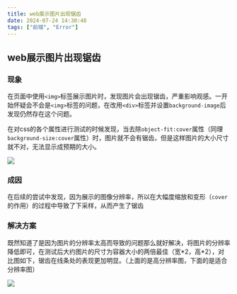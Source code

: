 ```yaml
---
title: web展示图片出现锯齿
date: 2024-07-24 14:30:48
tags: ["前端", "Error"]
---
```

## web展示图片出现锯齿

### 现象

在页面中使用`<img>`标签展示图片时，发现图片会出现锯齿，严重影响观感。一开始怀疑会不会是`<img>`标签的问题，在改用`<div>`标签并设置`background-image`后发现仍然存在这个问题。

在对css的各个属性进行测试的时候发现，当去除`object-fit:cover`属性（同理`background-size:cover`属性）时，图片就不会有锯齿，但是这样图片的大小尺寸就不对，无法显示成预期的大小。

![](https://images.starnight.top/img/c61e0b9705061cf27ddbc89f7a2a121.jpg)

### 成因

在后续的尝试中发现，因为展示的图像分辨率，所以在大幅度缩放和变形（`cover`的作用）的过程中导致了下采样，从而产生了锯齿

### 解决方案

既然知道了是因为图片的分辨率太高而导致的问题那么就好解决，将图片的分辨率降低即可，在测试后大约图片的尺寸为容器大小的两倍最佳（宽\*2，高\*2），对比图如下，锯齿在线条处的表现更加明显。（上面的是高分辨率图，下面的是适合分辨率图）

![](https://images.starnight.top/img/bad657e849657a59a9cc29e63408a2c.jpg)